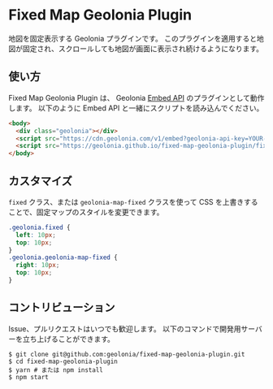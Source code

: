 # Fixed Map Geolonia Plugin

地図を固定表示する Geolonia プラグインです。
このプラグインを適用すると地図が固定され、スクロールしても地図が画面に表示され続けるようになります。

## 使い方

Fixed Map Geolonia Plugin は、 Geolonia [Embed API](https://docs.geolonia.com/embed-api/) のプラグインとして動作します。
以下のように Embed API と一緒にスクリプトを読み込んでください。

```html
<body>
  <div class="geolonia"></div>
  <script src="https://cdn.geolonia.com/v1/embed?geolonia-api-key=YOUR-API-KEY" />
  <script src="https://geolonia.github.io/fixed-map-geolonia-plugin/fixed-map-geolonia-plugin.min.js" />
</body>
```

## カスタマイズ

`fixed` クラス、または `geolonia-map-fixed` クラスを使って CSS を上書きすることで、固定マップのスタイルを変更できます。

```css
.geolonia.fixed {
  left: 10px;
  top: 10px;
}
.geolonia.geolonia-map-fixed {
  right: 10px;
  top: 10px;
}
```

## コントリビューション

Issue、プルリクエストはいつでも歓迎します。
以下のコマンドで開発用サーバーを立ち上げることができます。

```shell
$ git clone git@github.com:geolonia/fixed-map-geolonia-plugin.git
$ cd fixed-map-geolonia-plugin
$ yarn # または npm install
$ npm start
```
